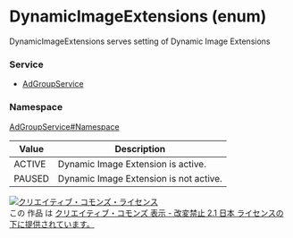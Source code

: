# DynamicImageExtensions (enum)
DynamicImageExtensions serves setting of Dynamic Image Extensions
### Service
+ [AdGroupService](../../services/AdGroupService.md)

### Namespace
[AdGroupService#Namespace](../../services/AdGroupService.md#namespace)

| Value | Description | 
|---|---|
| ACTIVE| Dynamic Image Extension is active. |
| PAUSED| Dynamic Image Extension is not active. |

<a rel="license" href="http://creativecommons.org/licenses/by-nd/2.1/jp/"><img alt="クリエイティブ・コモンズ・ライセンス" style="border-width:0" src="https://i.creativecommons.org/l/by-nd/2.1/jp/88x31.png" /></a><br />この 作品 は <a rel="license" href="http://creativecommons.org/licenses/by-nd/2.1/jp/">クリエイティブ・コモンズ 表示 - 改変禁止 2.1 日本 ライセンスの下に提供されています。</a>

